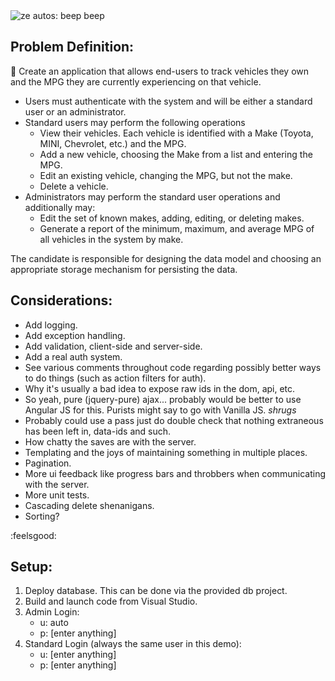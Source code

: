 <img src="http://i.giphy.com/tAhQVg4rBfKfK.gif" alt="ze autos: beep beep" />


## Problem Definition:

:blue_car: Create an application that allows end-users to track vehicles they own and the MPG they are currently experiencing on that vehicle.

* Users must authenticate with the system and will be either a standard user or an administrator.
* Standard users may perform the following operations 
    * View their vehicles. Each vehicle is identified with a Make (Toyota, MINI, Chevrolet, etc.) and the MPG.
    * Add a new vehicle, choosing the Make from a list and entering the MPG.
    * Edit an existing vehicle, changing the MPG, but not the make.
    * Delete a vehicle.
* Administrators may perform the standard user operations and additionally may: 
    * Edit the set of known makes, adding, editing, or deleting makes.
    * Generate a report of the minimum, maximum, and average MPG of all vehicles in the system by make.

The candidate is responsible for designing the data model and choosing an appropriate storage mechanism for persisting the data.


## Considerations:

* Add logging.
* Add exception handling.
* Add validation, client-side and server-side.
* Add a real auth system.
* See various comments throughout code regarding possibly better ways to do things (such as action filters for auth).
* Why it's usually a bad idea to expose raw ids in the dom, api, etc.
* So yeah, pure (jquery-pure) ajax... probably would be better to use Angular JS for this.  Purists might say to go with Vanilla JS.  *shrugs*
* Probably could use a pass just do double check that nothing extraneous has been left in, data-ids and such.
* How chatty the saves are with the server.
* Templating and the joys of maintaining something in multiple places.
* Pagination.
* More ui feedback like progress bars and throbbers when communicating with the server.
* More unit tests.
* Cascading delete shenanigans.
* Sorting?


:feelsgood:


## Setup:
1. Deploy database.  This can be done via the provided db project.
2. Build and launch code from Visual Studio.
3. Admin Login:
    * u: auto
    * p: [enter anything]
4. Standard Login (always the same user in this demo):
    * u: [enter anything]
    * p: [enter anything]

